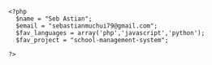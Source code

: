     
    
      <?php
        $name = "Seb Astian";
        $email = "sebastianmuchui79@gmail.com";
        $fav_languages = array('php','javascript','python');
        $fav_project = "school-management-system";
        
      ?>
      
      
